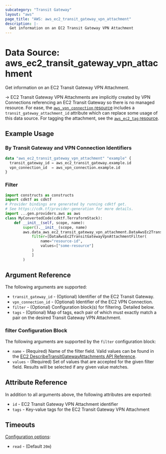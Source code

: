 ```yaml
---
subcategory: "Transit Gateway"
layout: "aws"
page_title: "AWS: aws_ec2_transit_gateway_vpn_attachment"
description: |-
  Get information on an EC2 Transit Gateway VPN Attachment
---
```


# Data Source: aws_ec2_transit_gateway_vpn_attachment

Get information on an EC2 Transit Gateway VPN Attachment.

-> EC2 Transit Gateway VPN Attachments are implicitly created by VPN Connections referencing an EC2 Transit Gateway so there is no managed resource. For ease, the [`aws_vpn_connection` resource](/docs/providers/aws/r/vpn_connection.html) includes a `transit_gateway_attachment_id` attribute which can replace some usage of this data source. For tagging the attachment, see the [`aws_ec2_tag` resource](/docs/providers/aws/r/ec2_tag.html).

## Example Usage

### By Transit Gateway and VPN Connection Identifiers

```terraform
data "aws_ec2_transit_gateway_vpn_attachment" "example" {
  transit_gateway_id = aws_ec2_transit_gateway.example.id
  vpn_connection_id  = aws_vpn_connection.example.id
}
```

### Filter

```python
import constructs as constructs
import cdktf as cdktf
# Provider bindings are generated by running cdktf get.
# See https://cdk.tf/provider-generation for more details.
import ...gen.providers.aws as aws
class MyConvertedCode(cdktf.TerraformStack):
    def __init__(self, scope, name):
        super().__init__(scope, name)
        aws.data_aws_ec2_transit_gateway_vpn_attachment.DataAwsEc2TransitGatewayVpnAttachment(self, "test",
            filter=[DataAwsEc2TransitGatewayVpnAttachmentFilter(
                name="resource-id",
                values=["some-resource"]
            )
            ]
        )
```

## Argument Reference

The following arguments are supported:

* `transit_gateway_id` - (Optional) Identifier of the EC2 Transit Gateway.
* `vpn_connection_id` - (Optional) Identifier of the EC2 VPN Connection.
* `filter` - (Optional) Configuration block(s) for filtering. Detailed below.
* `tags` - (Optional) Map of tags, each pair of which must exactly match a pair on the desired Transit Gateway VPN Attachment.

### filter Configuration Block

The following arguments are supported by the `filter` configuration block:

* `name` - (Required) Name of the filter field. Valid values can be found in the [EC2 DescribeTransitGatewayAttachments API Reference](https://docs.aws.amazon.com/AWSEC2/latest/APIReference/API_DescribeTransitGatewayAttachments.html).
* `values` - (Required) Set of values that are accepted for the given filter field. Results will be selected if any given value matches.

## Attribute Reference

In addition to all arguments above, the following attributes are exported:

* `id` - EC2 Transit Gateway VPN Attachment identifier
* `tags` - Key-value tags for the EC2 Transit Gateway VPN Attachment

## Timeouts

[Configuration options](https://developer.hashicorp.com/terraform/language/resources/syntax#operation-timeouts):

- `read` - (Default `20m`)

<!-- cache-key: cdktf-0.17.0-pre.15 input-2149138dd4a425dc46526663f1027084972afb2d6643d8f1be249b8702bebeb1 -->

